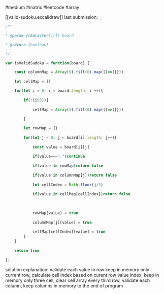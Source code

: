 
#medium 
#matrix
#leetcode 
#array

[[valid-sudoku.excalidraw]]
last submission:
```javascript
/**

* @param {character[][]} board

* @return {boolean}

*/

var isValidSudoku = function(board) {

	const columnMap = Array(9).fill(0).map(()=>({}))
	
	let cellMap = []

	for(let i = 0; i < board.length; i ++){
	
		if(!(i%3)){
		
			cellMap = Array(3).fill(0).map(()=>({}))
		
		}

		let rowMap = {}
	
		for(let j = 0; j < board[i].length; j++){
	
			const value = board[i][j]
			
			if(value===".")continue
			
			if(value in rowMap)return false
			
			if(value in columnMap[j])return false
			
			let cellIndex = Math.floor(j/3)
			
			if(value in cellMap[cellIndex])return false
	
	  
	
			rowMap[value] = true
			
			columnMap[j][value] = true
			
			cellMap[cellIndex][value] = true
		}
	}
	
	return true

};
```
solution explanation:  validate each value in row keep in memory only current row, calculate cell index based on curent row value index, keep in memory only three cell, clear cell array every third row, validate each column, keep columns in memory to the end of program